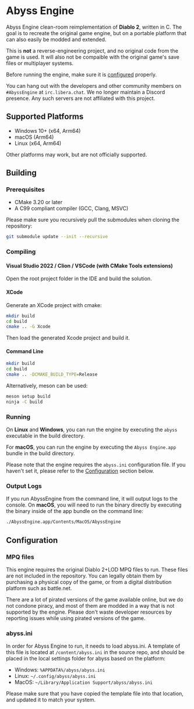 # Abyss Engine

Abyss Engine clean-room reimplementation of **Diablo 2**, written in C.
The goal is to recreate the original game engine, but on a portable platform that can also easily be modded and
extended.

This is **not** a reverse-engineering project, and no original code from the game is used. It will also not be
compaible with the original game's save files or multiplayer systems.

Before running the engine, make sure it is [configured](#configuration) properly.

You can hang out with the developers and other community members on `#AbyssEngine` at `irc.libera.chat`.
We no longer maintain a Discord presence. Any such servers are not affiliated with this project.

## Supported Platforms

* Windows 10+ (x64, Arm64)
* macOS (Arm64)
* Linux (x64, Arm64)

Other platforms may work, but are not officially supported.

## Building

### Prerequisites

* CMake 3.20 or later
* A C99 compliant compiler (GCC, Clang, MSVC)

Please make sure you recursively pull the submodules when cloning the repository:

```bash
git submodule update --init --recursive
```

### Compiling

#### Visual Studio 2022 / Clion / VSCode (with CMake Tools extensions)

Open the root project folder in the IDE and build the solution.

#### XCode

Generate an XCode project with cmake:

```bash
mkdir build
cd build
cmake .. -G Xcode
```

Then load the generated Xcode project and build it.

#### Command Line

```bash
mkdir build
cd build
cmake .. -DCMAKE_BUILD_TYPE=Release
```

Alternatively, meson can be used:

```bash
meson setup build
ninja -C build
```

### Running

On **Linux** and **Windows**, you can run the engine by executing the `abyss` executable in the build directory.

For **macOS**, you can run the engine by executing the `Abyss Engine.app` bundle in the build directory.

Please note that the engine requires the `abyss.ini` configuration file. If you haven't set it,
please refer to the [Configuration](#configuration) section below.

### Output Logs

If you run AbyssEngine from the command line, it will output logs to the console.
On **macOS**, you will need to run the binary directly by executing the binary inside
of the app bundle on the command line:

```bash
./AbyssEngine.app/Contents/MacOS/AbyssEngine
```

## Configuration

### MPQ files

This engine requires the original Diablo 2+LOD MPQ files to run. These files are not included in the repository.
You can legally obtain them by purchasing a physical copy of the game, or from a digital distribution platform
such as battle.net.

There are a lot of pirated versions of the game available online, but we do not condone piracy, and most of them
are modded in a way that is not supported by the engine. Please don't waste developer resources by reporting issues
while using pirated versions of the game.

### abyss.ini

In order for Abyss Engine to run, it needs to load abyss.ini. A template of this file is located at
`/content/abyss.ini` in the source repo, and should be placed in the local settings folder for abyss
based on the platform:

- Windows: `%APPDATA%/abyss/abyss.ini`
- Linux: `~/.config/abyss/abyss.ini`
- MacOS: `~/Library/Application Support/abyss/abyss.ini`

Please make sure that you have copied the template file into that location, and updated it to match your system.